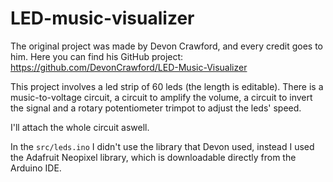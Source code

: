 # LED-music-visualizer

The original project was made by Devon Crawford, and every credit goes to him.
Here you can find his GitHub project: https://github.com/DevonCrawford/LED-Music-Visualizer

This project involves a led strip of 60 leds (the length is editable).
There is a music-to-voltage circuit, a circuit to amplify the volume, a circuit to invert the signal and a rotary potentiometer trimpot to adjust the leds' speed.

I'll attach the whole circuit aswell.

In the `src/leds.ino` I didn't use the library that Devon used, instead I used the Adafruit Neopixel library, which is downloadable directly from the Arduino IDE.
